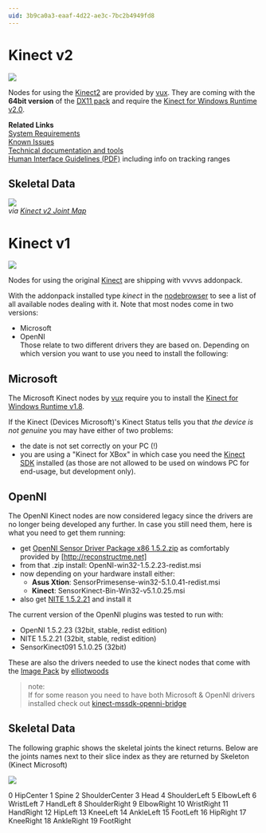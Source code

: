 ```yaml
---
uid: 3b9ca0a3-eaaf-4d22-ae3c-7bc2b4949fd8
---
```


# Kinect v2

![](~/img/300px-Xbox-One-Kinect.jpg "")  



Nodes for using the <a href="https://en.wikipedia.org/wiki/Kinect_for_Xbox_One" class="extURL" target="_blank">Kinect2</a> are provided by <span class="user"><a href="https://vvvv.org/users/vux" class="extURL" target="_blank">vux</a></span>. They are coming with the **64bit version** of the <a href="https://vvvv.org/contribution/directx11-nodes" class="extURL contribution" target="_blank">DX11 pack</a> and require the <a href="https://www.microsoft.com/en-us/download/details.aspx?id=44559" class="extURL" target="_blank">Kinect for Windows Runtime v2.0</a>.  

**Related Links**  
<a href="http://support.xbox.com/en-US/xbox-on-other-devices/kinect-for-windows/kinect-for-windows-v2-setup" class="extURL" target="_blank">System Requirements</a>  
<a href="http://support.xbox.com/en-US/xbox-on-other-devices/kinect-for-windows/kinect-for-windows-v2-known-issues" class="extURL" target="_blank">Known Issues</a>  
<a href="http://www.microsoft.com/en-us/kinectforwindows/develop/downloads-docs.aspx" class="extURL" target="_blank">Technical documentation and tools</a>  
<a href="http://go.microsoft.com/fwlink/?LinkID=403900&clcid=0x409" class="extURL" target="_blank">Human Interface Guidelines (PDF)</a> including info on tracking ranges  

## Skeletal Data

![](~/img/kinectskeleton-map2.png "")   
*via <a href="http://glitchbeam.com/2015/04/02/kinect-v2-joint-map" class="extURL" target="_blank">Kinect v2 Joint Map</a>*   


# Kinect v1

![](~/img/300px-Xbox-360-Kinect-Standalone.png "")   

Nodes for using the original <a href="http://en.wikipedia.org/wiki/Kinect" class="extURL" target="_blank">Kinect</a> are shipping with vvvvs addonpack.  

With the addonpack installed type *kinect* in the [nodebrowser](xref:eeb8526d-0085-4219-a138-32ac397853f1) to see a list of all available nodes dealing with it. Note that most nodes come in two versions:  
* Microsoft  
* OpenNI  
Those relate to two different drivers they are based on. Depending on which version you want to use you need to install the following:  

## Microsoft
The Microsoft Kinect nodes by <span class="user"><a href="https://vvvv.org/users/vux" class="extURL" target="_blank">vux</a></span> require you to install the <a href="http://www.microsoft.com/en-us/download/details.aspx?id=40277" class="extURL" target="_blank">Kinect for Windows Runtime v1.8</a>.  

If the <span class="node">Kinect (Devices Microsoft)</span>'s <span class="pin">Kinect Status</span> tells you that *the device is not genuine* you may have either of two problems:  
* the date is not set correctly on your PC (!)  
* you are using a "Kinect for XBox" in which case you need the  <a href="https://www.microsoft.com/en-us/download/details.aspx?id=40278" class="extURL" target="_blank">Kinect SDK</a> installed (as those are not allowed to be used on windows PC for end-usage, but development only).  

## OpenNI
The OpenNI Kinect nodes are now considered legacy since the drivers are no longer being developed any further. In case you still need them, here is what you need to get them running:  
* get <a href="http://reconstructme.net/?wpdmdl=26" class="extURL" target="_blank">OpenNI Sensor Driver Package x86 1.5.2.zip</a> as comfortably provided by [http://reconstructme.net]  
* from that .zip install: OpenNI-win32-1.5.2.23-redist.msi  
* now depending on your hardware install either:  
  * **Asus Xtion**: SensorPrimesense-win32-5.1.0.41-redist.msi  
  * **Kinect**: SensorKinect-Bin-Win32-v5.1.0.25.msi  
* also get <a href="http://www.openni.org/wp-content/uploads/2012/12/NITE-Win32-1.5.2.21-Dev.zip" class="extURL" target="_blank">NITE 1.5.2.21</a> and install it  

The current version of the OpenNI plugins was tested to run with:  
* OpenNI 1.5.2.23 (32bit, stable, redist edition)  
* NITE 1.5.2.21 (32bit, stable, redist edition)  
* SensorKinect091 5.1.0.25 (32bit)  

These are also the drivers needed to use the kinect nodes that come with the <a href="https://vvvv.org/contribution/vvvv.packs.image" class="extURL contribution" target="_blank">Image Pack</a> by <span class="user"><a href="https://vvvv.org/users/elliotwoods" class="extURL" target="_blank">elliotwoods</a></span>  

>note:  
If for some reason you need to have both Microsoft & OpenNI drivers installed check out <a href="http://code.google.com/p/kinect-mssdk-openni-bridge/" class="extURL" target="_blank">kinect-mssdk-openni-bridge</a>  
  

## Skeletal Data
The following graphic shows the skeletal joints the kinect returns. Below are the joints names next to their slice index as they are returned by <span class="node">Skeleton (Kinect Microsoft)</span>  



![](~/img/http://www.codeproject.com/KB/dotnet/KinectGettingStarted/7.png "")   


 0  HipCenter
 1  Spine
 2  ShoulderCenter
 3  Head
 4  ShoulderLeft
 5  ElbowLeft
 6  WristLeft
 7  HandLeft
 8  ShoulderRight
 9  ElbowRight
 10 WristRight
 11 HandRight
 12 HipLeft
 13 KneeLeft
 14 AnkleLeft
 15 FootLeft
 16 HipRight
 17 KneeRight
 18 AnkleRight
 19 FootRight
